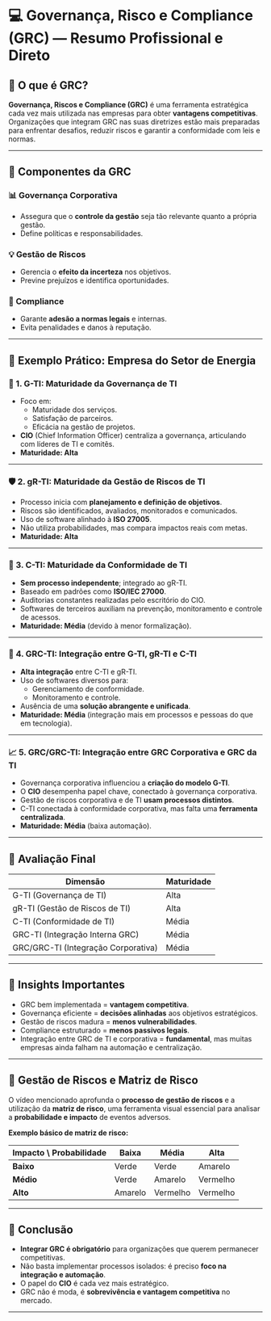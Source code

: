 # &#x1F4BB; Governança, Risco e Compliance (GRC) — Resumo Profissional e Direto

## &#x1F4C4; O que é GRC?

**Governança, Riscos e Compliance (GRC)** é uma ferramenta estratégica cada vez mais utilizada nas empresas para obter **vantagens competitivas**. Organizações que integram GRC nas suas diretrizes estão mais preparadas para enfrentar desafios, reduzir riscos e garantir a conformidade com leis e normas.

---

## &#x1F4D6; Componentes da GRC

### &#x1F4CA; Governança Corporativa
- Assegura que o **controle da gestão** seja tão relevante quanto a própria gestão.
- Define políticas e responsabilidades.

### &#x1F4A1; Gestão de Riscos
- Gerencia o **efeito da incerteza** nos objetivos.
- Previne prejuízos e identifica oportunidades.

### &#x1F4D1; Compliance
- Garante **adesão a normas legais** e internas.
- Evita penalidades e danos à reputação.

---

## &#x1F3AF; Exemplo Prático: Empresa do Setor de Energia

### &#x1F527; 1. G-TI: Maturidade da Governança de TI
- Foco em:
  - Maturidade dos serviços.
  - Satisfação de parceiros.
  - Eficácia na gestão de projetos.
- **CIO** (Chief Information Officer) centraliza a governança, articulando com líderes de TI e comitês.
- **Maturidade: Alta**

---

### &#x1F6E1;&#xFE0F; 2. gR-TI: Maturidade da Gestão de Riscos de TI
- Processo inicia com **planejamento e definição de objetivos**.
- Riscos são identificados, avaliados, monitorados e comunicados.
- Uso de software alinhado à **ISO 27005**.
- Não utiliza probabilidades, mas compara impactos reais com metas.
- **Maturidade: Alta**

---

### &#x1F4DD; 3. C-TI: Maturidade da Conformidade de TI
- **Sem processo independente**; integrado ao gR-TI.
- Baseado em padrões como **ISO/IEC 27000**.
- Auditorias constantes realizadas pelo escritório do CIO.
- Softwares de terceiros auxiliam na prevenção, monitoramento e controle de acessos.
- **Maturidade: Média** (devido à menor formalização).

---

### &#x1F517; 4. GRC-TI: Integração entre G-TI, gR-TI e C-TI
- **Alta integração** entre C-TI e gR-TI.
- Uso de softwares diversos para:
  - Gerenciamento de conformidade.
  - Monitoramento e controle.
- Ausência de uma **solução abrangente e unificada**.
- **Maturidade: Média** (integração mais em processos e pessoas do que em tecnologia).

---

### &#x1F4C8; 5. GRC/GRC-TI: Integração entre GRC Corporativa e GRC da TI
- Governança corporativa influenciou a **criação do modelo G-TI**.
- O **CIO** desempenha papel chave, conectado à governança corporativa.
- Gestão de riscos corporativa e de TI **usam processos distintos**.
- C-TI conectada à conformidade corporativa, mas falta uma **ferramenta centralizada**.
- **Maturidade: Média** (baixa automação).

---

## &#x1F52C; Avaliação Final

| Dimensão                           | Maturidade |
|-------------------------------------|------------|
| G-TI (Governança de TI)            | Alta       |
| gR-TI (Gestão de Riscos de TI)     | Alta       |
| C-TI (Conformidade de TI)          | Média      |
| GRC-TI (Integração Interna GRC)    | Média      |
| GRC/GRC-TI (Integração Corporativa)| Média      |

---

## &#x1F4AC; Insights Importantes

- GRC bem implementada = **vantagem competitiva**.
- Governança eficiente = **decisões alinhadas** aos objetivos estratégicos.
- Gestão de riscos madura = **menos vulnerabilidades**.
- Compliance estruturado = **menos passivos legais**.
- Integração entre GRC de TI e corporativa = **fundamental**, mas muitas empresas ainda falham na automação e centralização.

---

## &#x1F3A5; Gestão de Riscos e Matriz de Risco

O vídeo mencionado aprofunda o **processo de gestão de riscos** e a utilização da **matriz de risco**, uma ferramenta visual essencial para analisar a **probabilidade e impacto** de eventos adversos.

**Exemplo básico de matriz de risco:**

| Impacto \ Probabilidade | Baixa | Média | Alta |
|------------------------|-------|-------|------|
| **Baixo**             | Verde | Verde | Amarelo |
| **Médio**             | Verde | Amarelo | Vermelho |
| **Alto**              | Amarelo | Vermelho | Vermelho |

---

## &#x1F680; Conclusão

- **Integrar GRC é obrigatório** para organizações que querem permanecer competitivas.
- Não basta implementar processos isolados: é preciso **foco na integração e automação**.
- O papel do **CIO** é cada vez mais estratégico.
- GRC não é moda, é **sobrevivência e vantagem competitiva** no mercado.

---